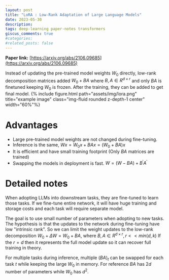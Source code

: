 ```yaml
---
layout: post
title: "LoRA : Low-Rank Adaptation of Large Language Models"
date: 2023-05-30
description:
tags: deep-learning paper-notes transformers
giscus_comments: true
#categories: 
#related_posts: false
---
```

**Paper link:** [https://arxiv.org/abs/2106.09685](https://arxiv.org/abs/2106.09685)

Instead of updating the pre-trained model weights $W_0$ directly, low-rank decomposition matrices added $W_0 + BA$ where $B,A \in R^{d \times r}$  and only $BA$ is finetuned keeping $W_0$ is frozen. After the training, they can be added to get final model.
{% include figure.html path="assets/img/lora.png" title="example image" class="img-fluid rounded z-depth-1 center" width="60%"%}
# Advantages
- Large pre-trained model weights are not changed during fine-tuning. 
- Inference is the same, $Wx = W_0x + BAx = (W_0+BA)x$
- It is efficient and have small training footprint (Only $BA$ matrices are trained)
- Swapping the models in deployment is fast. $W = (W - BA) + B^\prime A^\prime$

# Detailed notes
When adopting LLMs into downstream tasks, they are fine-tuned to learn those tasks. If we fine-tune entire network, it will have huge training and storage costs and each task will require separate model.

The goal is to use small number of parameters when adopting to new tasks. The hypothesis is that the updates to the network during fine-tuning have low "intrinsic rank". So we can limit the weight updates to the low-rank decomposition $W_0 + \Delta W = W_0 + BA$, where $B, A \in R^{d\times r}, r<<min(d,k)$ 
If the $r=d$ then it represents the full model update so it can recover full training in theory.

For multiple tasks during inference, multiple $(BA)_t$ can be swapped for each task $t$ while keeping the large $W_0$ in memory. For reference $BA$ has $2d$ number of parameters while $W_0$ has $d^2$. 